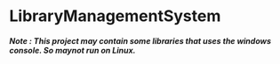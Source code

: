 # LibraryManagementSystem

##### Note : This project may contain some libraries that uses the windows console. So maynot run on Linux.
